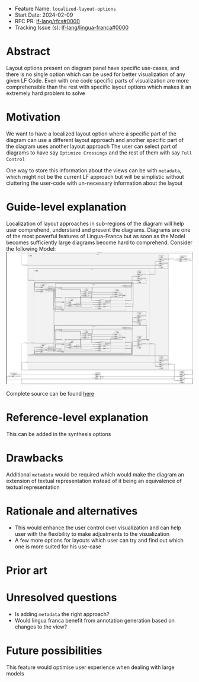 - Feature Name: `localized-layout-options`
- Start Date: 2024-02-09
- RFC PR: [lf-lang/rfcs#0000](https://github.com/lf-lang/rfcs/pull/0000)
- Tracking Issue (s): [lf-lang/lingua-franca#0000](https://github.com/lf-lang/lingua-franca/issues/0000)

# Abstract
[abstract]: #abstract

Layout options present on diagram panel have specific use-cases, and there is no single option which can be used for
better visualization of any given LF Code.
Even with one code specific parts of visualization are more comprehensible than the rest with specific layout options
which makes it an extremely hard problem to solve

# Motivation
[motivation]: #motivation

We want to have a localized layout option where a specific part of the diagram can use a different layout approach and
another specific part of the diagram uses another layout approach
The user can select part of diagrams to have say `Optimize Crossings` and the rest of them with say `Full Control`

One way to store this information about the views can be with `metadata`, which might not be the current LF approach
but will be simplistic without cluttering the user-code with un-necessary information about the layout

# Guide-level explanation
[guide-level-explanation]: #guide-level-explanation

Localization of layout approaches in sub-regions of the diagram will help user comprehend, understand and present the
diagrams. 
Diagrams are one of the most powerful features of Lingua-Franca but as soon as the Model becomes sufficiently large
diagrams become hard to comprehend.
Consider the following Model:
<img src="../assets/large-model.png" title="Large Model in LF"/>

Complete source can be found [here](https://github.com/MagnitionIO/LF_Collaboration/blob/main/complex-view-model/src/cdn_cache_demo.lf)

# Reference-level explanation
[reference-level-explanation]: #reference-level-explanation

This can be added in the synthesis options

# Drawbacks
[drawbacks]: #drawbacks

Additional `metadata` would be required which would make the diagram an extension of textual representation instead of 
it being an equivalence of textual representation

# Rationale and alternatives
[rationale-and-alternatives]: #rationale-and-alternatives

- This would enhance the user control over visualization and can help user with the flexibility to make adjustments to the visualization
- A few more options for layouts which user can try and find out which one is more suited for his use-case

# Prior art
[prior-art]: #prior-art


# Unresolved questions
[unresolved-questions]: #unresolved-questions

- Is adding `metadata` the right approach?
- Would lingua franca benefit from annotation generation based on changes to the view?

# Future possibilities
[future-possibilities]: #future-possibilities

This feature would optimise user experience when dealing with large models

